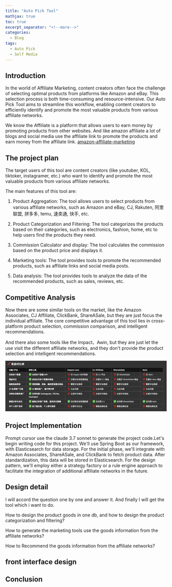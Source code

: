 ```yaml
---
title: "Auto Pick Tool"
mathjax: true
toc: true
excerpt_separator: "<!--more-->"
categories:
  - Blog
tags:
  - Auto Pick
  - Self Media
---
```


## Introduction

In the world of Affiliate Marketing, content creators often face the challenge of selecting optimal products from platforms like Amazon and eBay. This selection process is both time-consuming and resource-intensive. Our Auto Pick Tool aims to streamline this workflow, enabling content creators to efficiently identify and promote the most valuable products from various affiliate networks.

We know the Affiliate is a platform that allows users to earn money by promoting products from other websites. And like amazon affiliate a lot of blogs and social media use the affiliate link to promote the products and earn money from the affiliate link. [amazon-affiliate-marketing](https://www.shopify.com/zh/blog/amazon-affiliate-marketing) 

## The project plan

The target users of this tool are content creators (like youtuber, KOL, tiktoker, instagramer, etc.) who want to identify and promote the most valuable products from various affiliate networks.

The main features of this tool are:

1. Product Aggregation: The tool allows users to select products from various affiliate networks, such as Amazon and eBay, CJ, Rakuten, 阿里联盟, 拼多多, temu, 速卖通, 快手, etc.

2. Product Categorization and Filtering: The tool categorizes the products based on their categories, such as electronics, fashion, home, etc to help users find the products they need.

3. Commission Calculator and display: The tool calculates the commission based on the product price and displays it.

4. Marketing tools: The tool provides tools to promote the recommended products, such as affiliate links and social media posts.

5. Data analysis: The tool provides tools to analyze the data of the recommended products, such as sales, reviews, etc.

## Competitive Analysis
Now there are some similar tools on the market, like the Amazon Associates, CJ Affiliate, ClickBank, ShareASale, but they are just focus the individual affiliate. The core competitive advantage of this tool lies in cross-platform product selection, commission comparison, and intelligent recommendations.

And there also some tools like the Impact、Awin, but they are just let the use visit the different affiliate networks, and they don't provide the product selection and intelligent recommendations.

![auto pick tool competitive analysis](/assets/images/2025-03-22-auto-pick-tool/1.png)

## Project Implementation
Prompt cursor use the claude 3.7 sonnet to generate the project code.Let's begin writing code for this project. We'll use Spring Boot as our framework, with Elasticsearch for data storage. For the initial phase, we'll integrate with Amazon Associates, ShareASale, and ClickBank to fetch product data. After standardization, this data will be stored in Elasticsearch. For the design pattern, we'll employ either a strategy factory or a rule engine approach to facilitate the integration of additional affiliate networks in the future.

## Design detail

I will accord the question one by one and answer it. And finally I will get the tool which i want to do.

How to design the product goods in one db, and how to design the product categorization and filtering?

How to generate the marketing tools use the goods information from the affiliate networks?

How to Recommend the goods information from the affiliate networks?





## front interface design




## Conclusion

<script type="module">
  import mermaid from 'https://cdn.jsdelivr.net/npm/mermaid@10/dist/mermaid.esm.min.mjs';
  mermaid.initialize({ startOnLoad: true });
</script>